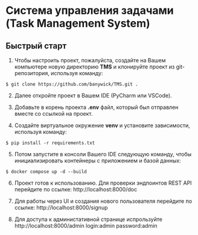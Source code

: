 # Система управления задачами (Task Management System)

## Быстрый старт

1. Чтобы настроить проект, пожалуйста, создайте на Вашем компьютере новую директорию **TMS** и клонируйте проект из git-репозитория, используя команду:

```console
$ git clone https://github.com/banywick/TMS.git .
```

2. Далее откройте проект в Вашем IDE (PyCharm или VSCode).

3. Добавьте в корень проекта **.env** файл, который был отправлен вместе со ссылкой на проект.

4. Создайте виртуальное окружение **venv** и установите зависимости, используя команду:

```console
$ pip install -r requirements.txt
```

5. Потом запустите в консоли Вашего IDE следующую команду, чтобы инициализировать контейнеры с приложением и базой данных:

```console
$ docker compose up -d --build
```

6. Проект готов к использованию.
Для проверки эндпоинтов REST API перейдите по ссылке: http://localhost:8000/doc

7. Для работы через UI и создания нового пользователя перейдите по ссылке: http://localhost:8000/signup

8. Для доступа к администативной странице испрользуйте http://localhost:8000/admin
login:admin
password:admin 